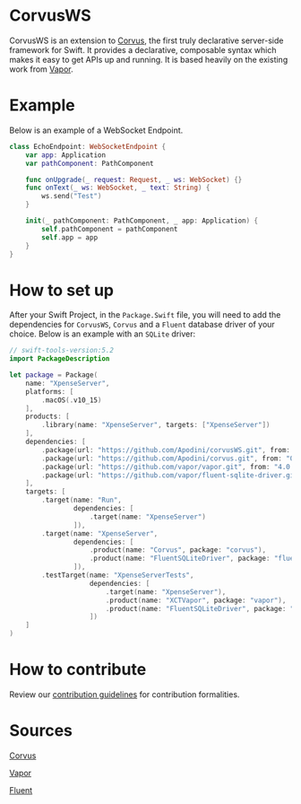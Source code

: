 # CorvusWS

CorvusWS is an extension to [Corvus](https://github.com/Apodini/corvus), the first truly declarative server-side framework for Swift. It provides a declarative, composable syntax which makes it easy to get APIs up and running. It is based heavily on the existing work from [Vapor](https://github.com/vapor/vapor).

# Example

Below is an example of a WebSocket Endpoint.

```Swift
class EchoEndpoint: WebSocketEndpoint {
    var app: Application
    var pathComponent: PathComponent

    func onUpgrade(_ request: Request, _ ws: WebSocket) {}
    func onText(_ ws: WebSocket, _ text: String) {
        ws.send("Test")
    }

    init(_ pathComponent: PathComponent, _ app: Application) {
        self.pathComponent = pathComponent
        self.app = app
    }
}
```

# How to set up

After your Swift Project, in the `Package.Swift` file, you will need to add the dependencies 
for `CorvusWS`, `Corvus` and a `Fluent` database driver of your choice. Below is an example with an 
`SQLite` driver:

```Swift
// swift-tools-version:5.2
import PackageDescription

let package = Package(
    name: "XpenseServer",
    platforms: [
        .macOS(.v10_15)
    ],
    products: [
        .library(name: "XpenseServer", targets: ["XpenseServer"])
    ],
    dependencies: [
        .package(url: "https://github.com/Apodini/corvusWS.git", from: "0.0.1"),
        .package(url: "https://github.com/Apodini/corvus.git", from: "0.0.14"),
        .package(url: "https://github.com/vapor/vapor.git", from: "4.0.0"),
        .package(url: "https://github.com/vapor/fluent-sqlite-driver.git", from: "4.0.0-rc")
    ],
    targets: [
        .target(name: "Run",
                dependencies: [
                    .target(name: "XpenseServer")
                ]),
        .target(name: "XpenseServer",
                dependencies: [
                    .product(name: "Corvus", package: "corvus"),
                    .product(name: "FluentSQLiteDriver", package: "fluent-sqlite-driver")
                ]),
        .testTarget(name: "XpenseServerTests",
                    dependencies: [
                        .target(name: "XpenseServer"),
                        .product(name: "XCTVapor", package: "vapor"),
                        .product(name: "FluentSQLiteDriver", package: "fluent-sqlite-driver")
                    ])
    ]
)
```

# How to contribute

Review our [contribution guidelines](https://github.com/Apodini/.github/blob/release/CONTRIBUTING.md) for contribution formalities.

# Sources

[Corvus](https://github.com/Apodini/corvus)

[Vapor](https://github.com/vapor/vapor)

[Fluent](https://github.com/vapor/fluent)
